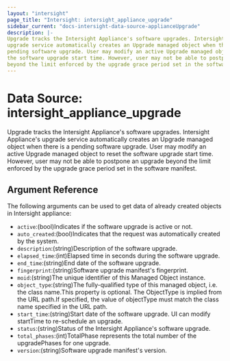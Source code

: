 ```yaml
---
layout: "intersight"
page_title: "Intersight: intersight_appliance_upgrade"
sidebar_current: "docs-intersight-data-source-applianceUpgrade"
description: |-
Upgrade tracks the Intersight Appliance's software upgrades. Intersight Appliance's
upgrade service automatically creates an Upgrade managed object when there is a
pending software upgrade. User may modify an active Upgrade managed object to reset
the software upgrade start time. However, user may not be able to postpone an upgrade
beyond the limit enforced by the upgrade grace period set in the software manifest.
---
```


# Data Source: intersight_appliance_upgrade
Upgrade tracks the Intersight Appliance's software upgrades. Intersight Appliance's
upgrade service automatically creates an Upgrade managed object when there is a
pending software upgrade. User may modify an active Upgrade managed object to reset
the software upgrade start time. However, user may not be able to postpone an upgrade
beyond the limit enforced by the upgrade grace period set in the software manifest.
## Argument Reference
The following arguments can be used to get data of already created objects in Intersight appliance:
* `active`:(bool)Indicates if the software upgrade is active or not.
* `auto_created`:(bool)Indicates that the request was automatically created by the system.
* `description`:(string)Description of the software upgrade.
* `elapsed_time`:(int)Elapsed time in seconds during the software upgrade.
* `end_time`:(string)End date of the software upgrade.
* `fingerprint`:(string)Software upgrade manifest's fingerprint.
* `moid`:(string)The unique identifier of this Managed Object instance.
* `object_type`:(string)The fully-qualified type of this managed object, i.e. the class name.This property is optional. The ObjectType is implied from the URL path.If specified, the value of objectType must match the class name specified in the URL path.
* `start_time`:(string)Start date of the software upgrade. UI can modify startTime to re-schedule an upgrade.
* `status`:(string)Status of the Intersight Appliance's software upgrade.
* `total_phases`:(int)TotalPhase represents the total number of the upgradePhases for one upgrade.
* `version`:(string)Software upgrade manifest's version.
